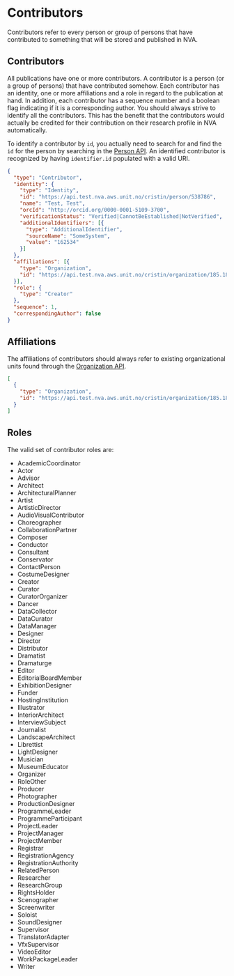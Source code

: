 # Contributors

Contributors refer to every person or group of persons that have contributed to something that will be stored and published in NVA.

## Contributors
All publications have one or more contributors. A contributor is a person (or a group of persons) that have contributed somehow. Each contributor has an identity, one or more affiliations and a role
in regard to the publication at hand. In addition, each contributor has a sequence number and a boolean flag indicating if it is a corresponding author.
You should always strive to identify all the contributors. This has the benefit that the contributors would actually be credited for their contribution on their research profile in NVA automatically.

To identify a contributor by `id`, you actually need to search for and find the `id` for the person by searching in the [Person API](https://swagger-ui.nva.unit.no/#/NVA%20Cristin%20Proxy%20API/ListPersons).
An identified contributor is recognized by having `identifier.id` populated with a valid URI.

```json
{
  "type": "Contributor",
  "identity": {
    "type": "Identity",
    "id": "https://api.test.nva.aws.unit.no/cristin/person/538786",
    "name": "Test, Test",
    "orcId": "http://orcid.org/0000-0001-5109-3700",
    "verificationStatus": "Verified|CannotBeEstablished|NotVerified",
    "additionalIdentifiers": [{
      "type": "AdditionalIdentifier",
      "sourceName": "SomeSystem",
      "value": "162534"
    }]
  },
  "affiliations": [{
    "type": "Organization",
    "id": "https://api.test.nva.aws.unit.no/cristin/organization/185.18.2.0"
  }],
  "role": {
    "type": "Creator"
  },
  "sequence": 1,
  "correspondingAuthor": false
}
```

## Affiliations
The affiliations of contributors should always refer to existing organizational units found through the [Organization API](https://swagger-ui.nva.unit.no/#/NVA%20Cristin%20Proxy%20API/ListOrganizations).

```json
[
  {
    "type": "Organization",
    "id": "https://api.test.nva.aws.unit.no/cristin/organization/185.18.2.0"
  }
]
```
## Roles
The valid set of contributor roles are:
* AcademicCoordinator
* Actor
* Advisor
* Architect
* ArchitecturalPlanner
* Artist
* ArtisticDirector
* AudioVisualContributor
* Choreographer
* CollaborationPartner
* Composer
* Conductor
* Consultant
* Conservator
* ContactPerson
* CostumeDesigner
* Creator
* Curator
* CuratorOrganizer
* Dancer
* DataCollector
* DataCurator
* DataManager
* Designer
* Director
* Distributor
* Dramatist
* Dramaturge
* Editor
* EditorialBoardMember
* ExhibitionDesigner
* Funder
* HostingInstitution
* Illustrator
* InteriorArchitect
* InterviewSubject
* Journalist
* LandscapeArchitect
* Librettist
* LightDesigner
* Musician
* MuseumEducator
* Organizer
* RoleOther
* Producer
* Photographer
* ProductionDesigner
* ProgrammeLeader
* ProgrammeParticipant
* ProjectLeader
* ProjectManager
* ProjectMember
* Registrar
* RegistrationAgency
* RegistrationAuthority
* RelatedPerson
* Researcher
* ResearchGroup
* RightsHolder
* Scenographer
* Screenwriter
* Soloist
* SoundDesigner
* Supervisor
* TranslatorAdapter
* VfxSupervisor
* VideoEditor
* WorkPackageLeader
* Writer
